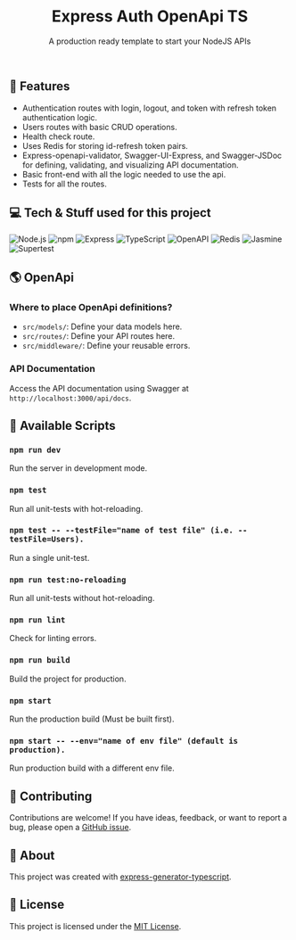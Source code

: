 <div align="center">
  <!-- <img src="static/logo512x512.png" alt="Your Project Logo" width="160"> -->
  <h1>Express Auth OpenApi TS</h1>
  <p>A production ready template to start your NodeJS APIs</p>
</div>
<br>

## 🚀 Features

- Authentication routes with login, logout, and token with refresh token authentication logic.
- Users routes with basic CRUD operations.
- Health check route.
- Uses Redis for storing id-refresh token pairs.
- Express-openapi-validator, Swagger-UI-Express, and Swagger-JSDoc for defining, validating, and visualizing API documentation.
- Basic front-end with all the logic needed to use the api.
- Tests for all the routes.

## 💻 Tech & Stuff used for this project 

![Node.js](https://img.shields.io/badge/Node.js-%23339933.svg?style=for-the-badge&logo=node.js&logoColor=white)
![npm](https://img.shields.io/badge/npm-%23000000.svg?style=for-the-badge&logo=npm&logoColor=white)
![Express](https://img.shields.io/badge/Express-%23404D59.svg?style=for-the-badge)
![TypeScript](https://img.shields.io/badge/typescript-%23007ACC.svg?style=for-the-badge&logo=typescript&logoColor=white)
![OpenAPI](https://img.shields.io/badge/OpenAPI-%2361DAFB.svg?style=for-the-badge&logo=openapi-initiative&logoColor=white)
![Redis](https://img.shields.io/badge/Redis-%23DC382D.svg?style=for-the-badge&logo=redis&logoColor=white)
![Jasmine](https://img.shields.io/badge/Jasmine-%238A4182.svg?style=for-the-badge&logo=jasmine&logoColor=white)
![Supertest](https://img.shields.io/badge/Supertest-%23EB3C44.svg?style=for-the-badge)



## 🌎 OpenApi

### Where to place OpenApi definitions?

- `src/models/`: Define your data models here.
- `src/routes/`: Define your API routes here.
- `src/middleware/`: Define your reusable errors.

### API Documentation

Access the API documentation using Swagger at `http://localhost:3000/api/docs`.

## 👾 Available Scripts

### `npm run dev`

Run the server in development mode.

### `npm test`

Run all unit-tests with hot-reloading.

### `npm test -- --testFile="name of test file" (i.e. --testFile=Users).`

Run a single unit-test.

### `npm run test:no-reloading`

Run all unit-tests without hot-reloading.

### `npm run lint`

Check for linting errors.

### `npm run build`

Build the project for production.

### `npm start`

Run the production build (Must be built first).

### `npm start -- --env="name of env file" (default is production).`

Run production build with a different env file. 

## 🙌 Contributing

Contributions are welcome! If you have ideas, feedback, or want to report a bug, please open a [GitHub issue](https://github.com/Lupetti-Lorenzo/express-openapi-auth-ts/issues).

## 🙏 About

This project was created with [express-generator-typescript](https://github.com/seanpmaxwell/express-generator-typescript).

## 📄 License

This project is licensed under the [MIT License](LICENSE).